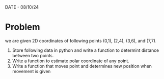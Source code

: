 DATE - 08/10/24

# Problem
we are given 2D coordinates of following points (0,1), (2,4), (3,6), and (7,7).

1. Store following data in python and write a function to determint distance between two points.
2. Write a function to estimate polar coordinate of any point.
3. Write a function that moves point and determines new position when movement is given